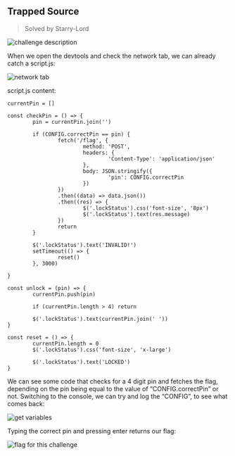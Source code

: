 ## Trapped Source
> Solved by Starry-Lord

![challenge description](https://i.imgur.com/QhaEep8.png)


When we open the devtools and check the network tab, we can already catch a script.js:

![network tab](https://i.imgur.com/hV9DZ4t.png)


script.js content:


    currentPin = []
    
    const checkPin = () => {
            pin = currentPin.join('')
    
            if (CONFIG.correctPin == pin) {
                    fetch('/flag', {
                            method: 'POST',
                            headers: {
                                    'Content-Type': 'application/json'
                            },
                            body: JSON.stringify({
                                    'pin': CONFIG.correctPin
                            })
                    })
                    .then((data) => data.json())
                    .then((res) => {
                            $('.lockStatus').css('font-size', '8px')
                            $('.lockStatus').text(res.message)
                    })
                    return
            }
    
            $('.lockStatus').text('INVALID!')
            setTimeout(() => {
                    reset()
            }, 3000)
    
    }
    
    const unlock = (pin) => {
            currentPin.push(pin)
    
            if (currentPin.length > 4) return
    
            $('.lockStatus').text(currentPin.join(' '))
    }
    
    const reset = () => {
            currentPin.length = 0
            $('.lockStatus').css('font-size', 'x-large')
    
            $('.lockStatus').text('LOCKED')
    }

We can see some code that checks for a 4 digit pin and fetches the flag, depending on the pin being equal to the value of “CONFIG.correctPin” or not. Switching to the console, we can try and log the “CONFIG”, to see what comes back:


![get variables](https://i.imgur.com/0NPqIRJ.png)


Typing the correct pin and pressing enter returns our flag:


![flag for this challenge](https://i.imgur.com/YmTsLrt.png)
